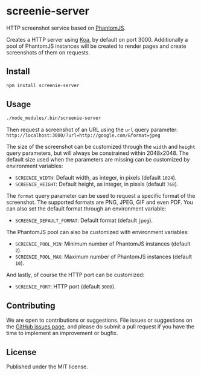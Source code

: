 # screenie-server

HTTP screenshot service based on [PhantomJS](https://github.com/amir20/phantomjs-node).

Creates a HTTP server using [Koa](https://github.com/koajs/koa), by default on
port 3000. Additionally a pool of PhantomJS instances will be created to render
pages and create screenshots of them on requests.

## Install

```bash
npm install screenie-server
```

## Usage

```bash
./node_modules/.bin/screenie-server
```

Then request a screenshot of an URL using the `url` query parameter:
`http://localhost:3000/?url=http://google.com/&format=jpeg`

The size of the screenshot can be customized through the `width` and `height`
query parameters, but will always be constrained within 2048x2048. The default
size used when the parameters are missing can be customized by environment
variables:

- `SCREENIE_WIDTH`: Default width, as integer, in pixels (default `1024`).
- `SCREENIE_HEIGHT`: Default height, as integer, in pixels (default `768`).

The `format` query parameter can be used to request a specific format of the
screenshot. The supported formats are PNG, JPEG, GIF and even PDF. You can
also set the default format through an environment variable:

- `SCREENIE_DEFAULT_FORMAT`: Default format (default `jpeg`).

The PhantomJS pool can also be customized with environment variables:

- `SCREENIE_POOL_MIN`: Minimum number of PhantomJS instances (default `2`).
- `SCREENIE_POOL_MAX`: Maximum number of PhantomJS instances (default `10`).

And lastly, of course the HTTP port can be customized:

- `SCREENIE_PORT`: HTTP port (default `3000`).

## Contributing

We are open to contributions or suggestions. File issues or suggestions on the
[GitHub issues page](https://github.com/eliksir/screenie-server/issues), and
please do submit a pull request if you have the time to implement an
improvement or bugfix.

## License

Published under the MIT license.
